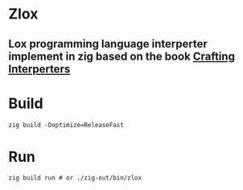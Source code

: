 # Zlox
Lox programming language interperter implement in zig based on the book [Crafting Interperters](http://craftinginterpreters.com/)
---
# Build
```
zig build -Doptimize=ReleaseFast
```
# Run
```
zig build run # or ./zig-out/bin/zlox
```


